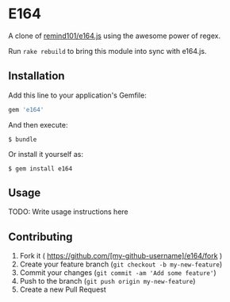 # E164

A clone of [remind101/e164.js](https://github.com/remind101/e164.js) using the awesome power of regex.

Run `rake rebuild` to bring this module into sync with e164.js.

## Installation

Add this line to your application's Gemfile:

```ruby
gem 'e164'
```

And then execute:

    $ bundle

Or install it yourself as:

    $ gem install e164

## Usage

TODO: Write usage instructions here

## Contributing

1. Fork it ( https://github.com/[my-github-username]/e164/fork )
2. Create your feature branch (`git checkout -b my-new-feature`)
3. Commit your changes (`git commit -am 'Add some feature'`)
4. Push to the branch (`git push origin my-new-feature`)
5. Create a new Pull Request
